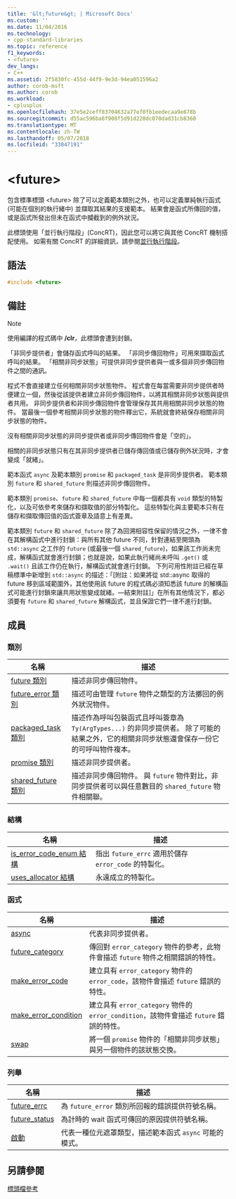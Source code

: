 ```yaml
---
title: '&lt;future&gt; | Microsoft Docs'
ms.custom: ''
ms.date: 11/04/2016
ms.technology:
- cpp-standard-libraries
ms.topic: reference
f1_keywords:
- <future>
dev_langs:
- C++
ms.assetid: 2f5830fc-455d-44f9-9e3d-94ea051596a2
author: corob-msft
ms.author: corob
ms.workload:
- cplusplus
ms.openlocfilehash: 37e5e2ceff83704632a77ef0fb1eedecaa9e678b
ms.sourcegitcommit: d55ac596ba8f908f5d91d228dc070dad31cb8360
ms.translationtype: MT
ms.contentlocale: zh-TW
ms.lasthandoff: 05/07/2018
ms.locfileid: "33847191"
---
```

# <a name="ltfuturegt"></a>&lt;future&gt;

包含標準標頭 \<future> 除了可以定義範本類別之外，也可以定義單純執行函式 (可能在個別的執行緒中) 並擷取其結果的支援範本。 結果會是函式所傳回的值，或是函式所發出但未在函式中攔截到的例外狀況。

此標頭使用「並行執行階段」(ConcRT)，因此您可以將它與其他 ConcRT 機制搭配使用。 如需有關 ConcRT 的詳細資訊，請參閱[並行執行階段](../parallel/concrt/concurrency-runtime.md)。

## <a name="syntax"></a>語法

```cpp
#include <future>
```

## <a name="remarks"></a>備註

> [!NOTE]
> 使用編譯的程式碼中 **/clr**，此標頭會遭到封鎖。

「非同步提供者」會儲存函式呼叫的結果。 「非同步傳回物件」可用來擷取函式呼叫的結果。 「相關非同步狀態」可提供非同步提供者與一或多個非同步傳回物件之間的通訊。

程式不會直接建立任何相關非同步狀態物件。 程式會在每當需要非同步提供者時便建立一個，然後從該提供者建立非同步傳回物件，以將其相關非同步狀態與提供者共用。 非同步提供者和非同步傳回物件會管理保存其共用相關非同步狀態的物件。 當最後一個參考相關非同步狀態的物件釋出它，系統就會終結保存相關非同步狀態的物件。

沒有相關非同步狀態的非同步提供者或非同步傳回物件會是「空的」。

相關的非同步狀態只有在其非同步提供者已儲存傳回值或已儲存例外狀況時，才會變成「就緒」。

範本函式 `async` 及範本類別 `promise` 和 `packaged_task` 是非同步提供者。 範本類別 `future` 和 `shared_future` 則描述非同步傳回物件。

範本類別 `promise`、`future` 和 `shared_future` 中每一個都具有 `void` 類型的特製化，以及可依參考來儲存和擷取值的部分特製化。 這些特製化與主要範本只有在儲存和擷取傳回值的函式簽章及語意上有差異。

範本類別 `future` 和 `shared_future` 除了為回溯相容性保留的情況之外，一律不會在其解構函式中進行封鎖：與所有其他 future 不同，針對連結至開頭為 `std::async` 之工作的 `future` (或最後一個 `shared_future`)，如果該工作尚未完成，解構函式就會進行封鎖；也就是說，如果此執行緒尚未呼叫 `.get()` 或 `.wait()` 且該工作仍在執行，解構函式就會進行封鎖。 下列可用性附註已經在草稿標準中新增到 `std::async` 的描述：「[附註：如果將從 std::async 取得的 future 移到區域範圍外，其他使用該 future 的程式碼必須知悉該 future 的解構函式可能進行封鎖來讓共用狀態變成就緒。—結束附註]」在所有其他情況下，都必須要有 `future` 和 `shared_future` 解構函式，並且保證它們一律不進行封鎖。

## <a name="members"></a>成員

### <a name="classes"></a>類別

|名稱|描述|
|----------|-----------------|
|[future 類別](../standard-library/future-class.md)|描述非同步傳回物件。|
|[future_error 類別](../standard-library/future-error-class.md)|描述可由管理 `future` 物件之類型的方法擲回的例外狀況物件。|
|[packaged_task 類別](../standard-library/packaged-task-class.md)|描述作為呼叫包裝函式且呼叫簽章為 `Ty(ArgTypes...)` 的非同步提供者。 除了可能的結果之外，它的相關非同步狀態還會保存一份它的可呼叫物件複本。|
|[promise 類別](../standard-library/promise-class.md)|描述非同步提供者。|
|[shared_future 類別](../standard-library/shared-future-class.md)|描述非同步傳回物件。 與 `future` 物件對比，非同步提供者可以與任意數目的 `shared_future` 物件相關聯。|

### <a name="structures"></a>結構

|名稱|描述|
|----------|-----------------|
|[is_error_code_enum 結構](../standard-library/is-error-code-enum-structure.md)|指出 `future_errc` 適用於儲存 `error_code` 的特製化。|
|[uses_allocator 結構](../standard-library/uses-allocator-structure.md)|永遠成立的特製化。|

### <a name="functions"></a>函式

|名稱|描述|
|----------|-----------------|
|[async](../standard-library/future-functions.md#async)|代表非同步提供者。|
|[future_category](../standard-library/future-functions.md#future_category)|傳回對 `error_category` 物件的參考，此物件會描述 `future` 物件之相關錯誤的特性。|
|[make_error_code](../standard-library/future-functions.md#make_error_code)|建立具有 `error_category` 物件的 `error_code`，該物件會描述 `future` 錯誤的特性。|
|[make_error_condition](../standard-library/future-functions.md#make_error_condition)|建立具有 `error_category` 物件的 `error_condition`，該物件會描述 `future` 錯誤的特性。|
|[swap](../standard-library/future-functions.md#swap)|將一個 `promise` 物件的「相關非同步狀態」與另一個物件的該狀態交換。|

### <a name="enumerations"></a>列舉

|名稱|描述|
|----------|-----------------|
|[future_errc](../standard-library/future-enums.md#future_errc)|為 `future_error` 類別所回報的錯誤提供符號名稱。|
|[future_status](../standard-library/future-enums.md#future_status)|為計時的 wait 函式可傳回的原因提供符號名稱。|
|[啟動](../standard-library/future-enums.md#launch)|代表一種位元遮罩類型，描述範本函式 `async` 可能的模式。|

## <a name="see-also"></a>另請參閱

[標頭檔參考](../standard-library/cpp-standard-library-header-files.md)<br/>
